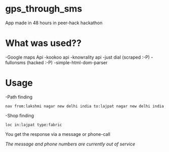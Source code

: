 gps_through_sms
===============

App made in 48 hours in peer-hack hackathon 

What was used??
===============
 -Google maps Api
 -kookoo api
 -knowrality api
 -just dial (scraped :-P)
 -fullonsms (hacked :-P)
 -simple-html-dom-parser

Usage
=====
-Path finding

`nav from:lakshmi nagar new delhi india to:lajpat nagar new delhi india`

-Shop finding

`loc in:lajpat type:fabric`

You get the response via a message or phone-call

_The message and phone numbers are currently out of service_
